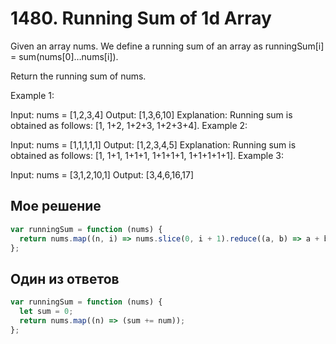 # 1480. Running Sum of 1d Array

Given an array nums. We define a running sum of an array as runningSum[i] = sum(nums[0]…nums[i]).

Return the running sum of nums.

Example 1:

Input: nums = [1,2,3,4]
Output: [1,3,6,10]
Explanation: Running sum is obtained as follows: [1, 1+2, 1+2+3, 1+2+3+4].
Example 2:

Input: nums = [1,1,1,1,1]
Output: [1,2,3,4,5]
Explanation: Running sum is obtained as follows: [1, 1+1, 1+1+1, 1+1+1+1, 1+1+1+1+1].
Example 3:

Input: nums = [3,1,2,10,1]
Output: [3,4,6,16,17]

## Мое решение

```js
var runningSum = function (nums) {
  return nums.map((n, i) => nums.slice(0, i + 1).reduce((a, b) => a + b));
};
```

## Один из ответов

```js
var runningSum = function (nums) {
  let sum = 0;
  return nums.map((n) => (sum += num));
};
```
